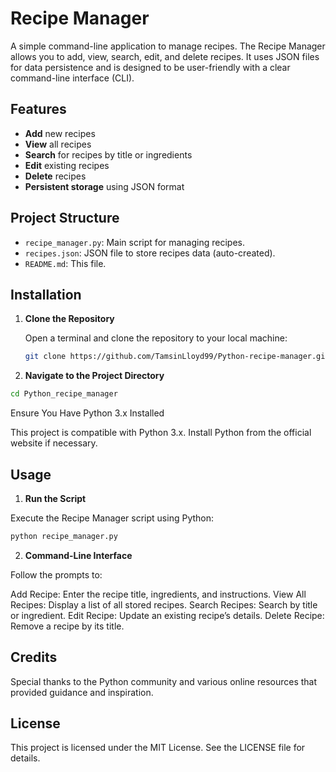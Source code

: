 # Recipe Manager

A simple command-line application to manage recipes. The Recipe Manager allows you to add, view, search, edit, and delete recipes. It uses JSON files for data persistence and is designed to be user-friendly with a clear command-line interface (CLI).

## Features

- **Add** new recipes
- **View** all recipes
- **Search** for recipes by title or ingredients
- **Edit** existing recipes
- **Delete** recipes
- **Persistent storage** using JSON format

## Project Structure

- `recipe_manager.py`: Main script for managing recipes.
- `recipes.json`: JSON file to store recipes data (auto-created).
- `README.md`: This file.

## Installation

1. **Clone the Repository**

   Open a terminal and clone the repository to your local machine:

   ```bash
   git clone https://github.com/TamsinLloyd99/Python-recipe-manager.git
   ```

2. **Navigate to the Project Directory**
 
 ```bash
 cd Python_recipe_manager
 ```

Ensure You Have Python 3.x Installed

This project is compatible with Python 3.x. Install Python from the official website if necessary.

## Usage

1. **Run the Script**

Execute the Recipe Manager script using Python:
```bash
python recipe_manager.py
```

2. **Command-Line Interface**

Follow the prompts to:

Add Recipe: Enter the recipe title, ingredients, and instructions.
View All Recipes: Display a list of all stored recipes.
Search Recipes: Search by title or ingredient.
Edit Recipe: Update an existing recipe’s details.
Delete Recipe: Remove a recipe by its title.

## Credits
Special thanks to the Python community and various online resources that provided guidance and inspiration.

## License
This project is licensed under the MIT License. See the LICENSE file for details.
